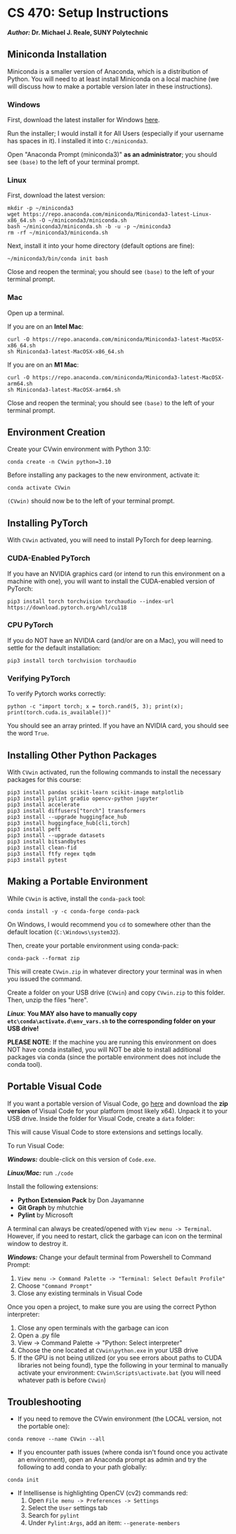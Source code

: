 # CS 470: Setup Instructions
***Author:* Dr. Michael J. Reale, SUNY Polytechnic**

## Miniconda Installation

Miniconda is a smaller version of Anaconda, which is a distribution of Python.  You will need to at least install Miniconda on a local machine (we will discuss how to make a portable version later in these instructions).

### Windows

First, download the latest installer for Windows [here](https://docs.conda.io/projects/miniconda/en/latest/).

Run the installer; I would install it for All Users (especially if your username has spaces in it).  I installed it into ```C:/miniconda3```.

Open "Anaconda Prompt (miniconda3)" **as an administrator**; you should see ```(base)``` to the left of your terminal prompt.

### Linux

First, download the latest version:
```
mkdir -p ~/miniconda3
wget https://repo.anaconda.com/miniconda/Miniconda3-latest-Linux-x86_64.sh -O ~/miniconda3/miniconda.sh
bash ~/miniconda3/miniconda.sh -b -u -p ~/miniconda3
rm -rf ~/miniconda3/miniconda.sh
```

Next, install it into your home directory (default options are fine):
```
~/miniconda3/bin/conda init bash
```

Close and reopen the terminal; you should see ```(base)``` to the left of your terminal prompt.

### Mac
Open up a terminal.

If you are on an **Intel Mac**:
```
curl -O https://repo.anaconda.com/miniconda/Miniconda3-latest-MacOSX-x86_64.sh
sh Miniconda3-latest-MacOSX-x86_64.sh
```
If you are on an **M1 Mac**:
```
curl -O https://repo.anaconda.com/miniconda/Miniconda3-latest-MacOSX-arm64.sh
sh Miniconda3-latest-MacOSX-arm64.sh
```
Close and reopen the terminal; you should see ```(base)``` to the left of your terminal prompt.

## Environment Creation
Create your CVwin environment with Python 3.10:
```
conda create -n CVwin python=3.10
```

Before installing any packages to the new environment, activate it:
```
conda activate CVwin
```

```(CVwin)``` should now be to the left of your terminal prompt.

## Installing PyTorch
With ```CVwin``` activated, you will need to install PyTorch for deep learning.  

### CUDA-Enabled PyTorch
If you have an NVIDIA graphics card (or intend to run this environment on a machine with one), you will want to install the CUDA-enabled version of PyTorch:

```
pip3 install torch torchvision torchaudio --index-url https://download.pytorch.org/whl/cu118
```

### CPU PyTorch
If you do NOT have an NVIDIA card (and/or are on a Mac), you will need to settle for the default installation:

```
pip3 install torch torchvision torchaudio
```

### Verifying PyTorch
To verify Pytorch works correctly:
```
python -c "import torch; x = torch.rand(5, 3); print(x); print(torch.cuda.is_available())"
```
You should see an array printed.  If you have an NVIDIA card, you should see the word ```True```.

## Installing Other Python Packages
With ```CVwin``` activated, run the following commands to install the necessary packages for this course:
```
pip3 install pandas scikit-learn scikit-image matplotlib 
pip3 install pylint gradio opencv-python jupyter
pip3 install accelerate 
pip3 install diffusers["torch"] transformers 
pip3 install --upgrade huggingface_hub
pip3 install huggingface_hub[cli,torch]
pip3 install peft
pip3 install --upgrade datasets
pip3 install bitsandbytes
pip3 install clean-fid
pip3 install ftfy regex tqdm
pip3 install pytest
```

## Making a Portable Environment

While ```CVwin``` is active, install the ```conda-pack``` tool:
```
conda install -y -c conda-forge conda-pack
```

On Windows, I would recommend you ```cd``` to somewhere other than the default location (```C:\Windows\system32```).

Then, create your portable environment using conda-pack:
```
conda-pack --format zip
```
This will create ```CVwin.zip``` in whatever directory your terminal was in when you issued the command.

Create a folder on your USB drive (```CVwin```) and copy ```CVwin.zip``` to this folder.  Then, unzip the files "here".

***Linux***: **You MAY also have to manually copy ```etc\conda\activate.d\env_vars.sh``` to the corresponding folder on your USB drive!**

**PLEASE NOTE**: If the machine you are running this environment on does NOT have conda installed, you will NOT be able to install additional packages via conda (since the portable environment does not include the conda tool).

## Portable Visual Code
If you want a portable version of Visual Code, go [here](https://code.visualstudio.com/Download) and download the **zip version** of Visual Code for your platform (most likely x64).
Unpack it to your USB drive.  Inside the folder for Visual Code, create a ```data``` folder:

This will cause Visual Code to store extensions and settings locally.

To run Visual Code:

***Windows:*** double-click on this version of ```Code.exe```.

***Linux/Mac:*** run ```./code```

Install the following extensions:
- **Python Extension Pack** by Don Jayamanne
- **Git Graph** by mhutchie
- **Pylint** by Microsoft

A terminal can always be created/opened with ```View menu -> Terminal```.  However, if you need to restart, click the garbage can icon on the terminal window to destroy it.

***Windows:*** Change your default terminal from Powershell to Command Prompt:
1. ```View menu -> Command Palette -> "Terminal: Select Default Profile"```
2. Choose ```"Command Prompt"```
3. Close any existing terminals in Visual Code

Once you open a project, to make sure you are using the correct Python interpreter:
1. Close any open terminals with the garbage can icon
2. Open a .py file
3. View -> Command Palette -> "Python: Select interpreter"
4. Choose the one located at ```CVwin\python.exe``` in your USB drive
5. If the GPU is not being utilized (or you see errors about paths to CUDA libraries not being found), type the following in your terminal to manually activate your environment: ```CVwin\Scripts\activate.bat``` (you will need whatever path is before ```CVwin```)

## Troubleshooting

* If you need to remove the CVwin environment (the LOCAL version, not the portable one):
```
conda remove --name CVwin --all
```

* If you encounter path issues (where conda isn't found once you activate an environment), open an Anaconda prompt as admin and try the following to add conda to your path globally: 
```
conda init
```

* If Intellisense is highlighting OpenCV (cv2) commands red:
    1. Open ```File menu -> Preferences -> Settings```
    2. Select the ```User``` settings tab
    3. Search for ```pylint```
    4. Under ```Pylint:Args```, add an item: ```--generate-members```

